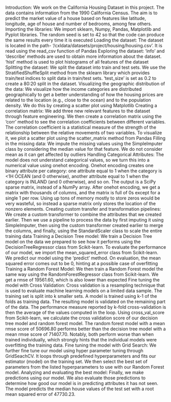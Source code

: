 Introduction: We work on the California Housing Dataset in this project. The data contains information from the 1990 California Census. The aim is to predict the market value of a house based on features like latitude, longitude, age of house and number of bedrooms, among few others.
Importing the libraries: We import sklearn, Numpy, Pandas, Matplotlib and Pyplot libraries. The random seed is set to 42 so that the code can produce the same results every time it is executed
Loading the dataset: The dataset is located in the path- ‘/cxldata/datasets/project/housing/housing.csv’. It is read using the read_csv function of Pandas
Exploring the dataset: ‘info’ and ‘describe’ methods are used to obtain more information about the dataset. ‘hist’ method is used to plot histograms of all features of the dataset
Splitting the dataset: We split the dataset into train and test sets. We use the StratifiedShuffleSplit method from the sklearn library which provides train/test indices to split data in train/test sets. ‘test_size’ is set as 0.2 to create a 80:20 split in the dataset. 
Visualizing the geographic distribution of the data: We visualize how the income categories are distributed geographically to get a better understanding of how the housing prices are related to the location (e.g., close to the ocean) and to the population density. We do this by creating a scatter plot using Matplotlib
Creating a correlation matrix: We add three new relevant features to the dataset through feature engineering. We then create a correlation matrix using the ‘corr’ method to see the correlation coefficients between different variables. The correlation coefficient is a statistical measure of the strength of the relationship between the relative movements of two variables. To visualize it, we plot a scatter plot using the scatter_matrix method from Pandas
Filling in the missing data: We impute the missing values using the SimpleImputer class by considering the median value for that feature. We do not consider mean as it can get affected by outliers
Handling Categorical Attributes: The model does not understand categorical values, so we turn this into a numerical value using onehot encoding. Onehot encoding creates one binary attribute per category: one attribute equal to 1 when the category is <1H OCEAN (and 0 otherwise), another attribute equal to 1 when the category is INLAND (and 0 otherwise), and so on. The output is a SciPy sparse matrix, instead of a NumPy array. After onehot encoding, we get a matrix with thousands of columns, and the matrix is full of 0s except for a single 1 per row. Using up tons of memory mostly to store zeros would be very wasteful, so instead a sparse matrix only stores the location of the nonzero elements.
Creating custom transfer and transformation pipelines: We create a custom transformer to combine the attributes that we created earlier. Then we use a pipeline to process the data by first imputing it using SimpleImputer, then using the custom transformer created earlier to merge the columns, and finally, using the StandardScaler class to scale the entire training data
Training a Decision Tree model: We train a Decision Tree model on the data we prepared to see how it performs using the DecisionTreeRegressor class from Scikit-learn. To evaluate the performance of our model, we import the mean_squared_error class from Scikit-learn. We predict our model using the ‘predict’ method. On evaluation, the mean squared error comes out to be 0, hinting at a possible case of overfitting
Training a Random Forest Model: We then train a Random Forest model the same way using the RandomForestRegressor class from Scikit-learn. We get a rmse of 19561.60, which is also lower than expected
Fine tuning the model with Cross Validation: Cross validation is a resampling technique that is used to evaluate machine learning models on a limited data sample. The training set is split into k smaller sets. A model is trained using k-1 of the folds as training data. The resulting model is validated on the remaining part of the data. The performance measure reported by k-fold cross-validation is then the average of the values computed in the loop. Using cross_val_score from Scikit-learn, we calculate the cross validation score of our decision tree model and random forest model. The random forest model with a mean rmse score of 50696.80 performs better than the decision tree model with a mean rmse score of 71407.70. Notably, both perform worse than when trained individually, which strongly hints that the individual models were overfitting the training data.
Fine tuning the model with Grid Search: We further fine tune our model using hyper parameter tuning through GridSeachCV. It loops through predefined hyperparameters and fits our estimator (model) on the training set. We then select the best set of parameters from the listed hyperparameters to use with our Random Forest model.
Analyzing and evaluating the best model: Finally, we make predictions using our model. We also evaluate those predictions to determine how good our model is in predicting attributes it has not seen. The model predicts the median house values of the test set with a root mean squared error of 47730.23.
